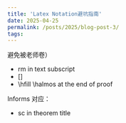 ```yaml
---
title: 'Latex Notation避坑指南'
date: 2025-04-25
permalink: /posts/2025/blog-post-3/
tags:
---
```

避免被老师卷）

- rm in text subscript
- []
- \hfill \halmos at the end of proof

Informs 对应：
- sc in theorem title
